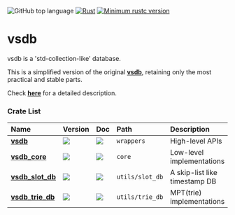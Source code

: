 ![GitHub top language](https://img.shields.io/github/languages/top/rust-util-collections/vsdb)
[![Rust](https://github.com/rust-util-collections/vsdb/actions/workflows/rust.yml/badge.svg)](https://github.com/rust-util-collections/vsdb/actions/workflows/rust.yml)
[![Minimum rustc version](https://img.shields.io/badge/rustc-1.70+-lightgray.svg)](https://github.com/rust-random/rand#rust-version-requirements)

# vsdb

vsdb is a 'std-collection-like' database.

This is a simplified version of the original [**vsdb**](https://crates.io/crates/vsdb/0.70.0), retaining only the most practical and stable parts.

Check [**here**](wrappers/README.md) for a detailed description.

### Crate List

|Name|Version|Doc|Path|Description|
|:-|:-|:-|:-|:-|
|[**vsdb**](wrappers)|[![](https://img.shields.io/crates/v/vsdb.svg)](https://crates.io/crates/vsdb)|[![](https://img.shields.io/badge/api-rustdoc-blue.svg)](https://docs.rs/vsdb)|`wrappers`|High-level APIs|
|[**vsdb_core**](core)|[![](https://img.shields.io/crates/v/vsdb_core.svg)](https://crates.io/crates/vsdb_core)|[![](https://img.shields.io/badge/api-rustdoc-blue.svg)](https://docs.rs/vsdb_core)|`core`|Low-level implementations|
|[**vsdb_slot_db**](utils/slot_db)|[![](https://img.shields.io/crates/v/vsdb_slot_db.svg)](https://crates.io/crates/vsdb_slot_db)|[![](https://img.shields.io/badge/api-rustdoc-blue.svg)](https://docs.rs/vsdb_slot_db)|`utils/slot_db`|A skip-list like timestamp DB|
|[**vsdb_trie_db**](utils/trie_db)|[![](https://img.shields.io/crates/v/vsdb_trie_db.svg)](https://crates.io/crates/vsdb_trie_db)|[![](https://img.shields.io/badge/api-rustdoc-blue.svg)](https://docs.rs/vsdb_trie_db)|`utils/trie_db`|MPT(trie) implementations|
